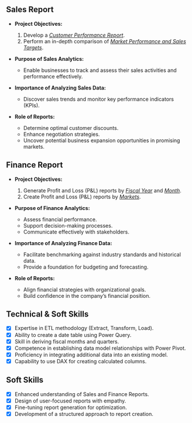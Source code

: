 ## Sales Report

- **Project Objectives:**
  1. Develop a [_Customer Performance Report_](https://github.com/Prakashj46/Excel-Sales-Analytics/blob/main/Customer%20Net%20Sales%20Performance.pdf).
  2. Perform an in-depth comparison of [_Market Performance and Sales Targets_](https://github.com/Prakashj46/Excel-Sales-Analytics/blob/main/Market%20Net%20Sales%20Performance.pdf).

- **Purpose of Sales Analytics:**
  - Enable businesses to track and assess their sales activities and performance effectively.

- **Importance of Analyzing Sales Data:**
  - Discover sales trends and monitor key performance indicators (KPIs).

- **Role of Reports:**
  - Determine optimal customer discounts.
  - Enhance negotiation strategies.
  - Uncover potential business expansion opportunities in promising markets.

## Finance Report

- **Project Objectives:**
  1. Generate Profit and Loss (P&L) reports by [_Fiscal Year_](https://github.com/Prakashj46/Excel-Sales-Analytics/blob/main/P%26L%20by%20FiscalYear.pdf) and [_Month_](https://github.com/Prakashj46/Excel-Sales-Analytics/blob/main/P%26L%20by%20Month.pdf).
  2. Create Profit and Loss (P&L) reports by [_Markets_](https://github.com/Prakashj46/Excel-Sales-Analytics/blob/main/P%26L%20by%20Markets.pdf).

- **Purpose of Finance Analytics:**
  - Assess financial performance.
  - Support decision-making processes.
  - Communicate effectively with stakeholders.

- **Importance of Analyzing Finance Data:**
  - Facilitate benchmarking against industry standards and historical data.
  - Provide a foundation for budgeting and forecasting.

- **Role of Reports:**
  - Align financial strategies with organizational goals.
  - Build confidence in the company’s financial position.

## Technical & Soft Skills

- [x] Expertise in ETL methodology (Extract, Transform, Load).
- [x] Ability to create a date table using Power Query.
- [x] Skill in deriving fiscal months and quarters.
- [x] Competence in establishing data model relationships with Power Pivot.
- [x] Proficiency in integrating additional data into an existing model.
- [x] Capability to use DAX for creating calculated columns.

## Soft Skills

- [x] Enhanced understanding of Sales and Finance Reports.
- [x] Design of user-focused reports with empathy.
- [x] Fine-tuning report generation for optimization.
- [x] Development of a structured approach to report creation.
